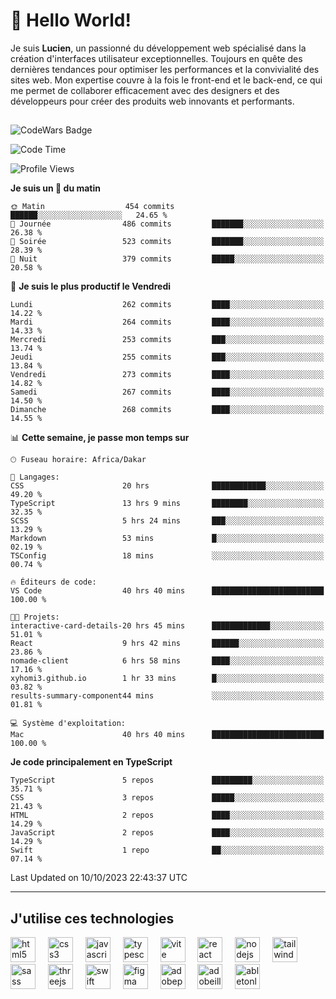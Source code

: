 # 👋 Hello World!

Je suis **Lucien**, un passionné du développement web spécialisé dans la création d'interfaces utilisateur exceptionnelles. Toujours en quête des dernières tendances pour optimiser les performances et la convivialité des sites web. Mon expertise couvre à la fois le front-end et le back-end, ce qui me permet de collaborer efficacement avec des designers et des développeurs pour créer des produits web innovants et performants.

##

![CodeWars Badge](https://www.codewars.com/users/xyhomi3/badges/small)

<!--START_SECTION:waka-->
![Code Time](http://img.shields.io/badge/Code%20Time-95%20hrs%2037%20mins-blue)

![Profile Views](http://img.shields.io/badge/Vues%20du%20profil-37-blue)

**Je suis un 🐤 du matin** 

```text
🌞 Matin                  454 commits         ██████░░░░░░░░░░░░░░░░░░░   24.65 % 
🌆 Journée                486 commits         ███████░░░░░░░░░░░░░░░░░░   26.38 % 
🌃 Soirée                 523 commits         ███████░░░░░░░░░░░░░░░░░░   28.39 % 
🌙 Nuit                   379 commits         █████░░░░░░░░░░░░░░░░░░░░   20.58 % 
```
📅 **Je suis le plus productif le Vendredi** 

```text
Lundi                    262 commits         ████░░░░░░░░░░░░░░░░░░░░░   14.22 % 
Mardi                    264 commits         ████░░░░░░░░░░░░░░░░░░░░░   14.33 % 
Mercredi                 253 commits         ███░░░░░░░░░░░░░░░░░░░░░░   13.74 % 
Jeudi                    255 commits         ███░░░░░░░░░░░░░░░░░░░░░░   13.84 % 
Vendredi                 273 commits         ████░░░░░░░░░░░░░░░░░░░░░   14.82 % 
Samedi                   267 commits         ████░░░░░░░░░░░░░░░░░░░░░   14.50 % 
Dimanche                 268 commits         ████░░░░░░░░░░░░░░░░░░░░░   14.55 % 
```


📊 **Cette semaine, je passe mon temps sur** 

```text
🕑︎ Fuseau horaire: Africa/Dakar

💬 Langages: 
CSS                      20 hrs              ████████████░░░░░░░░░░░░░   49.20 % 
TypeScript               13 hrs 9 mins       ████████░░░░░░░░░░░░░░░░░   32.35 % 
SCSS                     5 hrs 24 mins       ███░░░░░░░░░░░░░░░░░░░░░░   13.29 % 
Markdown                 53 mins             █░░░░░░░░░░░░░░░░░░░░░░░░   02.19 % 
TSConfig                 18 mins             ░░░░░░░░░░░░░░░░░░░░░░░░░   00.74 % 

🔥 Éditeurs de code: 
VS Code                  40 hrs 40 mins      █████████████████████████   100.00 % 

🐱‍💻 Projets: 
interactive-card-details-20 hrs 45 mins      █████████████░░░░░░░░░░░░   51.01 % 
React                    9 hrs 42 mins       ██████░░░░░░░░░░░░░░░░░░░   23.86 % 
nomade-client            6 hrs 58 mins       ████░░░░░░░░░░░░░░░░░░░░░   17.16 % 
xyhomi3.github.io        1 hr 33 mins        █░░░░░░░░░░░░░░░░░░░░░░░░   03.82 % 
results-summary-component44 mins             ░░░░░░░░░░░░░░░░░░░░░░░░░   01.81 % 

💻 Système d'exploitation: 
Mac                      40 hrs 40 mins      █████████████████████████   100.00 % 
```

**Je code principalement en TypeScript** 

```text
TypeScript               5 repos             █████████░░░░░░░░░░░░░░░░   35.71 % 
CSS                      3 repos             █████░░░░░░░░░░░░░░░░░░░░   21.43 % 
HTML                     2 repos             ████░░░░░░░░░░░░░░░░░░░░░   14.29 % 
JavaScript               2 repos             ████░░░░░░░░░░░░░░░░░░░░░   14.29 % 
Swift                    1 repo              ██░░░░░░░░░░░░░░░░░░░░░░░   07.14 % 
```




 Last Updated on 10/10/2023 22:43:37 UTC
<!--END_SECTION:waka-->
---

## J'utilise ces technologies

<div align="left">
  <img src="https://skillicons.dev/icons?i=html" height="40" alt="html5 logo"  />
  <img width="12" />
  <img src="https://skillicons.dev/icons?i=css" height="40" alt="css3 logo"  />
  <img width="12" />
  <img src="https://skillicons.dev/icons?i=js" height="40" alt="javascript logo"  />
  <img width="12" />
  <img src="https://skillicons.dev/icons?i=ts" height="40" alt="typescript logo"  />
  <img width="12" />
  <img src="https://skillicons.dev/icons?i=vite" height="40" alt="vite logo"  />
  <img width="12" />
  <img src="https://skillicons.dev/icons?i=react" height="40" alt="react logo"  />
  <img width="12" />
  <img src="https://cdn.jsdelivr.net/gh/devicons/devicon/icons/nodejs/nodejs-original.svg" height="40" alt="nodejs logo"  />
  <img width="12" />
  <img src="https://skillicons.dev/icons?i=tailwind" height="40" alt="tailwindcss logo"  />
  <img width="12" />
  <img src="https://skillicons.dev/icons?i=sass" height="40" alt="sass logo"  />
  <img width="12" />
  <img src="https://skillicons.dev/icons?i=threejs" height="40" alt="threejs logo"  />
  <img width="12" />
  <img src="https://skillicons.dev/icons?i=swift" height="40" alt="swift logo"  />
  <img width="12" />
  <img src="https://skillicons.dev/icons?i=figma" height="40" alt="figma logo"  />
  <img width="12" />
  <img src="https://skillicons.dev/icons?i=ps" height="40" alt="adobephotoshop logo"  />
  <img width="12" />
  <img src="https://skillicons.dev/icons?i=ai" height="40" alt="adobeillustrator logo"  />
  <img width="12" />
  <img src="https://skillicons.dev/icons?i=ableton" height="40" alt="abletonlive logo"  />
</div>



